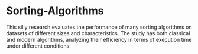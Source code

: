 # Sorting-Algorithms
This silly research evaluates the performance of many sorting algorithms on datasets of different sizes and characteristics. The study has both classical and modern algorithms, analyzing their efficiency in terms of execution time under different conditions.
